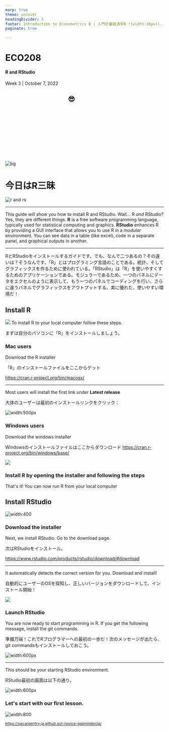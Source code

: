 ```yaml
---
marp: true
theme: uncover
headingDivider: 3
footer: Introduction to Econometrics B | 入門計量経済学B ![width:30px](../images/yoh%20with%20globe.png)
paginate: true

---
```



# ECO208 

#### R and RStudio

Week 3 | October 7, 2022

## <span style="color:white">What's happening?</span>😎
<br>
<br>
<br>
<br>
<br>
<br>
<br>
<br>
<br>

![bg](../images/sedona.jpg)


# 今日はR三昧

![r and rs](https://user-images.githubusercontent.com/825990/188420488-367d108e-4a4f-40fd-90eb-f034572480c0.png)

---

This guide will show you how to install R and RStudio. Wait... R *and* RStudio? Yes, they are different things. **R** is a free software programming language, typically used for statistical computing and graphics. **RStudio** enhances R by providing a GUI interface that allows you to use R in a *modular* environment. You can see data in a table (like excel), code in a separate panel, and graphical outputs in another.

---

RとRStudioをインストールするガイドです。でも、なんで二つあるの？その違いは？そうなんです、「R」とはプログラミング言語のことである。統計、そしてグラフィックスを作るために使われている。「RStudio」は「R」を使いやすくするためのアプリケーションである。モジュラーであるため、一つのパネルにデータをエクセルのように表示して、もう一つのパネルでコーディングを行い、さらに違うパネルでグラフィックスをアウトプットする。実に優れた、使いやすい環境だ！

## Install R
![](../images/r%20logo.png)
To install R to your local computer follow these steps.

まずは自分のパソコンに「R」をインストールしましょう。

### Mac users

Download the R installer

「R」のインストールファイルをここからゲット

https://cran.r-project.org/bin/macosx/

---

Most users will install the first link under **Latest release**

大体のユーザーは最初のインストールリンクをクリック：

![width:500px](../images/r%20pkg.png)

### Windows users


Download the windows installer

Windowsのインストールファイルはここからダウンロード
https://cran.r-project.org/bin/windows/base/

![](../images/windows%20exe.png)

### Install R by opening the installer and following the steps

That's it! You can now run R from your local computer

## Install RStudio
![width:400](../images/rstudio%20logo.png)

### Download the installer

Next, we install RStudio. Go to the download page.

次はRStudioをインストール。

https://www.rstudio.com/products/rstudio/download/#download

--- 

It automatically detects the correct version for you. Download and install!

自動的にユーザーのOSを探知し、正しいバージョンをダウンロードして、インストール開始！

![](../images/rstudio%20install.png) 

### Launch RStudio

You are now ready to start programming in R. If you get the following message, install the git commands.

準備万端！これでRプログラマーへの最初の一歩だ！次のメッセージが出たら、git commandsもインストールしておこう。

![width:600px](../images/rstudio%20gitcommandinstall.jpg)

--- 

This should be your starting RStudio environment.

RStudio最初の画面は以下の通り。

![width:600px](../images/rs%20first.png)

### Let's start with our first lesson.

![width:800](../images/r%20first%20lesson.png)

<small>https://swcarpentry-ja.github.io/r-novice-gapminder/ja/</small>
